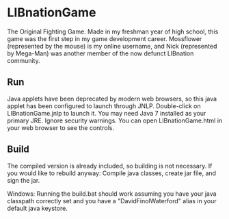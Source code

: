 LIBnationGame
=============
The Original Fighting Game.
Made in my freshman year of high school, this game was the first step in my game development career.
Mossflower (represented by the mouse) is my online username, and Nick (represented by Mega-Man) was another member of the now defunct LIBnation community.

Run
-------------
Java applets have been deprecated by modern web browsers, so this java applet has been configured to launch through JNLP.
Double-click on LIBnationGame.jnlp to launch it. You may need Java 7 installed as your primary JRE. Ignore security warnings.
You can open LIBnationGame.html in your web browser to see the controls. 


Build
-------------
The compiled version is already included, so building is not necessary. 
If you would like to rebuild anyway: Compile java classes, create jar file, and sign the jar.

Windows: 
Running the build.bat should work assuming you have your java classpath correctly set and you have a "DavidFinolWaterford" alias in your default java keystore.
